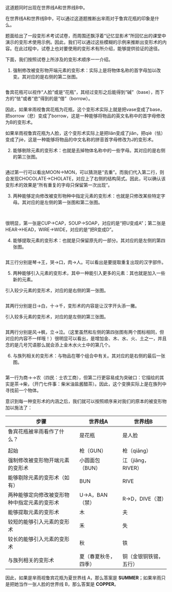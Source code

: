 这道题同时出现在世界线A和世界线B中。

在世界线A和世界线B中，可以通过这道题推断出芈雨对于鲁宾花瓶的印象是什么。

题面给出了一段变形术考试试卷，而周围还飘浮着“记忆显影术”所回忆出的课堂中演示的变形术使用示例。因此，我们可以通过这些模糊的示例来推断出变形术的内容。在此过程中，试卷上也对要使用的变形术有所介绍，能够提供验证的途径。

下面，我们按照试卷上所涉及的变形术顺序一一介绍。

1. 强制修改被变形物开端元素的变形术：实际上是将物体名称的首字母加以改变。其对应的是右侧的第二张图。

<img class="puzzle-image" src="media/solution/day3_07/1.webp" alt="">

鲁宾花瓶可以视作“人脸”或是“花瓶”，其经过变形之后能得到“碱”（base），而下方的“怯”或者“悲”得到的是“借”（borrow）。

因此，如果芈雨视鲁宾花瓶为花瓶，这个变形术实际上就是把vase变成了base，把sorrow（悲）变成了borrow，这是一种能够将物品的英文名称中的首字母修改为B的变形术。

如果芈雨视鲁宾花瓶为人脸，这个变形术实际上是把liǎn变成了jiǎn，把qiè（怯）变成了jiè，这是一种能够将物品的中文名称的拼音首字母修改为J的变形术。

2. 能够剔除元素的变形术：也就是去掉物体名称中的一些字母。其对应的是右侧的第三张图。

<img class="puzzle-image" src="media/solution/day3_07/2.webp" alt="">

通过第一行可以看出MOON→MON，可以猜测是“去重”。而我们代入第二行，则会发现CHOCOLATE→CHOLATE，对应上了右侧的结构简式。因此，可以确认该变形术的效果是“所有重复的字母只保留第一次出现”。

3. 两种能够定向修改被变形物种中指定元素的变形术：也就是只修改某些特定字母。其对应的是左侧的第一张图和第二张图。

<img class="puzzle-image" src="media/solution/day3_07/3.webp" alt="">
<img class="puzzle-image" src="media/solution/day3_07/4.webp" alt="">

很明显，第一张是CUP→CAP，SOUP→SOAP，对应的是“把U变成A”；第二张是HEAR→HEAD，WIRE→WIDE，对应的是“把R变成D”。

4. 能够提取元素的变形术：也就是只保留原先的一部分。其对应的是左侧的第四张图。

<img class="puzzle-image" src="media/solution/day3_07/5.webp" alt="">

其三行分别是琴→王，哭→口，肉→人。可以看出是要提取重复出现的汉字部件。

5. 两种能够引入元素的变形术，其中一种能引入更多的元素：其也就是加入一些新的元素。

引入较少元素的变形术，对应的是右侧的第一张图。

<img class="puzzle-image" src="media/solution/day3_07/6.webp" alt="">

其两行分别是日→白，十→千，变形术的内容是让汉字开头添一撇。

引入较多元素的变形术，对应的是左侧的第三张图。

<img class="puzzle-image" src="media/solution/day3_07/7.webp" alt="">

其两行分别是风→枫，立→泣。（这里虽然和左侧的第四张图有两个图标相同，但对应的内容不一样哦！）很明显可以看出，是增加金、木、水、火、土之一，并且念的是几号咒语那么就会添上金木水火土中的第几个。

6. 与族列相关的变形术：与物品在哪个组合中有关。其对应的是右侧的最后一张图。

<img class="puzzle-image" src="media/solution/day3_07/8.webp" alt="">

第一行为商→→农（四民：士农工商），但第二行更容易成为突破口：它描绘的其实是茶→柴，（开门七件事：柴米油盐酱醋茶）。因此，这个变换实际上是在族列中寻找前一个物体。

意识到每一种变形术的内涵之后，我们就可以按照顺序来对我们的原本的被变形物加以施法了：

|步骤|世界线A|世界线B|
|-|-|-|
|鲁宾花瓶被芈雨看作了什么？|是花瓶|是人脸|
| | | |
|起始|枪（GUN）|枪（qiāng）|
|强制修改被变形物开端元素的变形术|小圆面包（BUN）|江（jiāng，RIVER）|
|能够剔除元素的变形术（如有）|BUN|RIVE|
|两种能够定向修改被变形物种中指定元素的变形术|U→A，BAN（禁）|R→D，DIVE（潜）|
|能够提取元素的变形术|木|夫|
|较短的能够引入元素的变形术|禾|失|
|较长的能够引入元素的变形术|秋|铁|
|与族列相关的变形术|夏（春夏秋冬，四季）|铜（金银铜铁锡，五行）|

因此，如果是芈雨视鲁宾花瓶为夏世界线 A，那么答案是 **SUMMER**；如果芈雨只是把她当作一张人脸的世界线 B，那么答案是 **COPPER**。